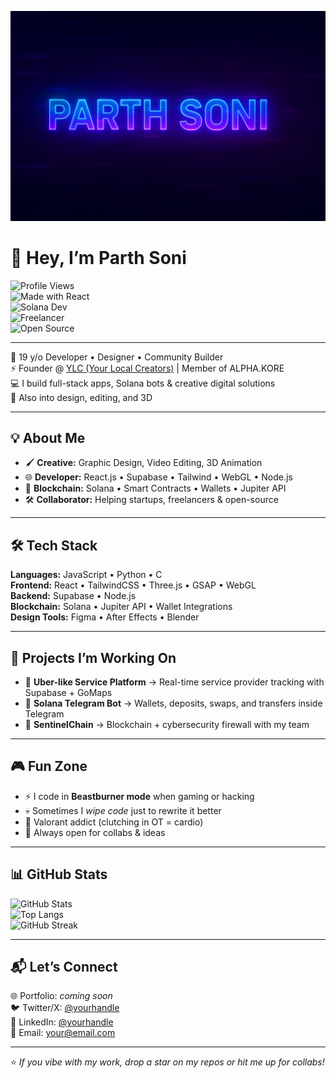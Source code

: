<p align="center">
  <img src="https://raw.githubusercontent.com/Beastburner/Beastburner/main/banner.png" alt="Parth Soni Banner"/>
</p>

# 👋 Hey, I’m Parth Soni  

![Profile Views](https://komarev.com/ghpvc/?username=Beastburner&style=flat-square&color=blue)  
![Made with React](https://img.shields.io/badge/Made%20with-React-61DAFB?style=flat-square&logo=react&logoColor=black)  
![Solana Dev](https://img.shields.io/badge/Solana-Developer-9945FF?style=flat-square&logo=solana&logoColor=white)  
![Freelancer](https://img.shields.io/badge/Freelancer-Available-orange?style=flat-square&logo=upwork)  
![Open Source](https://img.shields.io/badge/Open%20Source-Lover-brightgreen?style=flat-square&logo=github)  

---

🚀 19 y/o Developer • Designer • Community Builder  
⚡ Founder @ [YLC (Your Local Creators)](https://github.com/YourLocalCreators) | Member of ALPHA.KORE  
💻 I build full-stack apps, Solana bots & creative digital solutions  
🎨 Also into design, editing, and 3D  

---

## 💡 About Me
- 🖌️ **Creative:** Graphic Design, Video Editing, 3D Animation  
- 🌐 **Developer:** React.js • Supabase • Tailwind • WebGL • Node.js  
- 🔐 **Blockchain:** Solana • Smart Contracts • Wallets • Jupiter API  
- 🛠️ **Collaborator:** Helping startups, freelancers & open-source  

---

## 🛠️ Tech Stack
**Languages:** JavaScript • Python • C  
**Frontend:** React • TailwindCSS • Three.js • GSAP • WebGL  
**Backend:** Supabase • Node.js  
**Blockchain:** Solana • Jupiter API • Wallet Integrations  
**Design Tools:** Figma • After Effects • Blender  

---

## 🚧 Projects I’m Working On
- 🔹 **Uber-like Service Platform** → Real-time service provider tracking with Supabase + GoMaps  
- 🔹 **Solana Telegram Bot** → Wallets, deposits, swaps, and transfers inside Telegram  
- 🔹 **SentinelChain** → Blockchain + cybersecurity firewall with my team  

---

## 🎮 Fun Zone
- ⚡ I code in **Beastburner mode** when gaming or hacking  
- 💀 Sometimes I *wipe code* just to rewrite it better  
- 🎯 Valorant addict (clutching in OT = cardio)  
- 🤝 Always open for collabs & ideas  

---

## 📊 GitHub Stats

![GitHub Stats](https://github-readme-stats.vercel.app/api?username=Beastburner&show_icons=true&theme=tokyonight)  
![Top Langs](https://github-readme-stats.vercel.app/api/top-langs/?username=Beastburner&layout=compact&theme=tokyonight)  
![GitHub Streak](https://streak-stats.demolab.com?user=Beastburner&theme=tokyonight&hide_border=true)  

---

## 📬 Let’s Connect
🌐 Portfolio: *coming soon*  
🐦 Twitter/X: [@yourhandle](#)  
💼 LinkedIn: [@yourhandle](#)  
📧 Email: your@email.com  

---

⭐ *If you vibe with my work, drop a star on my repos or hit me up for collabs!*  
